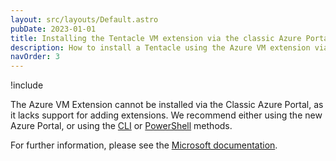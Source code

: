 ```yaml
---
layout: src/layouts/Default.astro
pubDate: 2023-01-01
title: Installing the Tentacle VM extension via the classic Azure Portal
description: How to install a Tentacle using the Azure VM extension via the classic Azure Portal
navOrder: 3
---
```


!include <azure-vm-extension-deprecated>

The Azure VM Extension cannot be installed via the Classic Azure Portal, as it lacks support for adding extensions. We recommend either using the new Azure Portal, or using the [CLI](/docs/infrastructure/deployment-targets/tentacle/windows/azure-virtual-machines/via-the-azure-cli/) or [PowerShell](/docs/infrastructure/deployment-targets/tentacle/windows/azure-virtual-machines/via-powershell/) methods.

For further information, please see the [Microsoft documentation](https://docs.microsoft.com/en-us/azure/virtual-machines/windows/classic/manage-extensions?toc=%2fazure%2fvirtual-machines%2fwindows%2fclassic%2ftoc.json).
